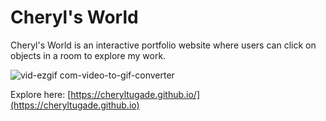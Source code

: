# Cheryl's World

Cheryl's World is an interactive portfolio website where users can click on objects in a room to explore my work.

![vid-ezgif com-video-to-gif-converter](https://github.com/user-attachments/assets/8a29da25-d63d-48f6-a2d8-c6e8587e0958)

Explore here: [https://cheryltugade.github.io/](https://cheryltugade.github.io)
